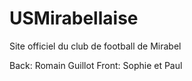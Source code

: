 # USMirabellaise
Site officiel du club de football de Mirabel 

Back: Romain Guillot
Front: Sophie et Paul
